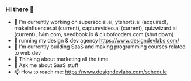 ### Hi there 👋

- 🔭 I’m currently working on supersocial.ai, ytshorts.ai (acquired), makeinfluencer.ai (current), capturevideo.ai (current), quizwizard.ai (current), 1vim.com, seedbook.io & clubofcoders.com (shut down)
- 🏃 running my design & dev agency https://www.designdevlabs.com/
- 🌱 I’m currently building SaaS and making programming courses related to web dev
- 🤔 Thinking about marketing all the time 
- 💬 Ask me about SaaS stuff
- 📫 How to reach me: https://www.designdevlabs.com/schedule

